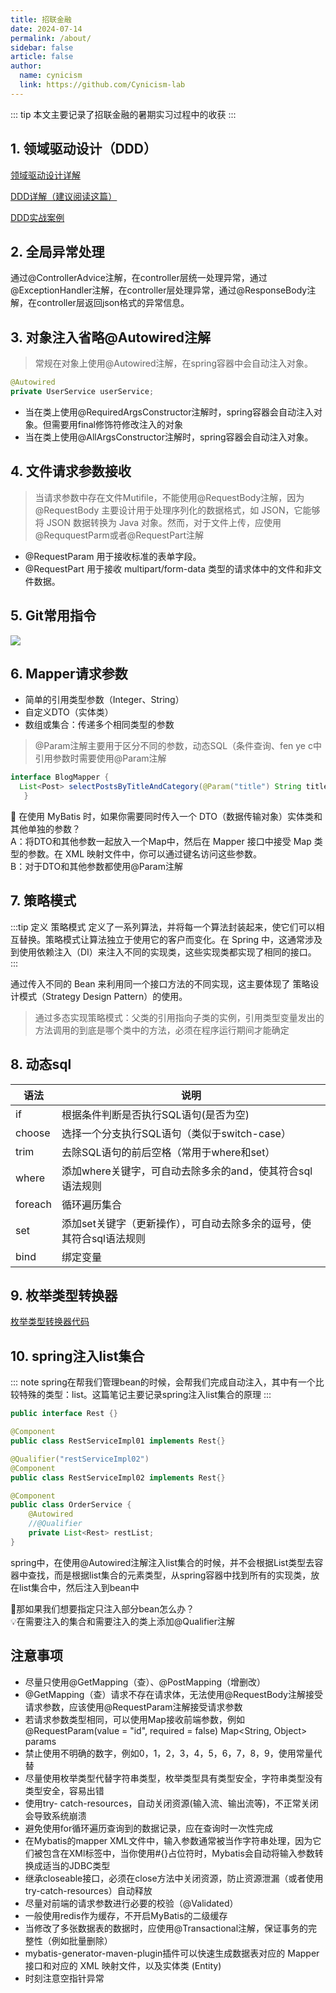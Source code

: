 ```yaml
---
title: 招联金融
date: 2024-07-14
permalink: /about/
sidebar: false
article: false
author:
  name: cynicism
  link: https://github.com/Cynicism-lab
---
```

::: tip 
本文主要记录了招联金融的暑期实习过程中的收获
:::

## 1. 领域驱动设计（DDD）
<a href="https://tech.meituan.com/2017/12/22/ddd-in-practice.html" target="_blank">领域驱动设计详解</a>

<a href="https://blog.csdn.net/bookssea/article/details/127248954?spm=1001.2014.3001.5506" target="_blank">DDD详解（建议阅读这篇）</a>

<a href="https://zq99299.github.io/note-book2/ddd/03/08.html#_2-%E5%9C%BA%E6%99%AF%E5%88%86%E6%9E%90" target="_blank">DDD实战案例</a>

## 2. 全局异常处理
通过@ControllerAdvice注解，在controller层统一处理异常，通过@ExceptionHandler注解，在controller层处理异常，通过@ResponseBody注解，在controller层返回json格式的异常信息。

## 3. 对象注入省略@Autowired注解
>常规在对象上使用@Autowired注解，在spring容器中会自动注入对象。

```java
@Autowired
private UserService userService;
```

- 当在类上使用@RequiredArgsConstructor注解时，spring容器会自动注入对象。但需要用final修饰符修改注入的对象
- 当在类上使用@AllArgsConstructor注解时，spring容器会自动注入对象。

## 4. 文件请求参数接收
>当请求参数中存在文件Mutifile，不能使用@RequestBody注解，因为@RequestBody 主要设计用于处理序列化的数据格式，如 JSON，它能够将 JSON 数据转换为 Java 对象。然而，对于文件上传，应使用@ReququestParm或者@RequestPart注解

- @RequestParam 用于接收标准的表单字段。
- @RequestPart 用于接收 multipart/form-data 类型的请求体中的文件和非文件数据。

## 5. Git常用指令
![](https://www.runoob.com/wp-content/uploads/2015/02/git-command.jpg)

## 6. Mapper请求参数
- 简单的引用类型参数（Integer、String）
- 自定义DTO（实体类）
- 数组或集合：传递多个相同类型的参数

> @Param注解主要用于区分不同的参数，动态SQL（条件查询、fen ye c中引用参数时需要使用@Param注解

```java
interface BlogMapper {
  List<Post> selectPostsByTitleAndCategory(@Param("title") String title, @Param("category") String category);
   }
```

🔎 在使用 MyBatis 时，如果你需要同时传入一个 DTO（数据传输对象）实体类和其他单独的参数？  
A：将DTO和其他参数一起放入一个Map中，然后在 Mapper 接口中接受 Map 类型的参数。在 XML 映射文件中，你可以通过键名访问这些参数。  
B：对于DTO和其他参数都使用@Param注解

## 7. 策略模式
:::tip 定义
策略模式 定义了一系列算法，并将每一个算法封装起来，使它们可以相互替换。策略模式让算法独立于使用它的客户而变化。在 Spring 中，这通常涉及到使用依赖注入（DI）来注入不同的实现类，这些实现类都实现了相同的接口。
:::

通过传入不同的 Bean 来利用同一个接口方法的不同实现，这主要体现了 策略设计模式（Strategy Design Pattern）的使用。
>通过多态实现策略模式：父类的引用指向子类的实例，引用类型变量发出的方法调用的到底是哪个类中的方法，必须在程序运行期间才能确定

## 8. 动态sql
| 语法 | 说明 |
| --- | --- |
| if | 根据条件判断是否执行SQL语句(是否为空) |
| choose | 选择一个分支执行SQL语句（类似于switch-case）|
| trim | 去除SQL语句的前后空格（常用于where和set）
| where | 添加where关键字，可自动去除多余的and，使其符合sql语法规则 |
| foreach | 循环遍历集合 |
| set | 添加set关键字（更新操作），可自动去除多余的逗号，使其符合sql语法规则 |
| bind | 绑定变量 |

## 9. 枚举类型转换器
<a href="https://www.cnblogs.com/qnight/p/8997496.html" target="_blank">枚举类型转换器代码</a>

## 10. spring注入list集合
::: note 
spring在帮我们管理bean的时候，会帮我们完成自动注入，其中有一个比较特殊的类型：list。这篇笔记主要记录spring注入list集合的原理
:::
```java
public interface Rest {}

@Component
public class RestServiceImpl01 implements Rest{}

@Qualifier("restServiceImpl02")
@Component
public class RestServiceImpl02 implements Rest{}

@Component
public class OrderService {
    @Autowired
    //@Qualifier
    private List<Rest> restList;
}
```
spring中，在使用@Autowired注解注入list集合的时候，并不会根据List类型去容器中查找，而是根据list集合的元素类型，从spring容器中找到所有的实现类，放在list集合中，然后注入到bean中

🔎那如果我们想要指定只注入部分bean怎么办？  
💡在需要注入的集合和需要注入的类上添加@Qualifier注解



## 注意事项
- 尽量只使用@GetMapping（查）、@PostMapping（增删改）
- @GetMapping（查）请求不存在请求体，无法使用@RequestBody注解接受请求参数，应该使用@RequestParam注解接受请求参数
- 若请求参数类型相同，可以使用Map接收前端参数，例如@RequestParam(value = "id", required = false) Map<String, Object> params
- 禁止使用不明确的数字，例如0，1，2，3，4，5，6，7，8，9，使用常量代替
- 尽量使用枚举类型代替字符串类型，枚举类型具有类型安全，字符串类型没有类型安全，容易出错
- 使用try- catch-resources，自动关闭资源(输入流、输出流等)，不正常关闭会导致系统崩溃
- 避免使用for循环遍历查询到的数据记录，应在查询时一次性完成
- 在Mybatis的mapper XML文件中，输入参数通常被当作字符串处理，因为它们被包含在XMl标签中，当你使用#{}占位符时，Mybatis会自动将输入参数转换成适当的JDBC类型
- 继承closeable接口，必须在close方法中关闭资源，防止资源泄漏（或者使用try-catch-resources）自动释放
- 尽量对前端的请求参数进行必要的校验（@Validated）
- 一般使用redis作为缓存，不开启MyBatis的二级缓存
- 当修改了多张数据表的数据时，应使用@Transactional注解，保证事务的完整性（例如批量删除）
- mybatis-generator-maven-plugin插件可以快速生成数据表对应的 Mapper 接口和对应的 XML 映射文件，以及实体类 (Entity)
- 时刻注意空指针异常


